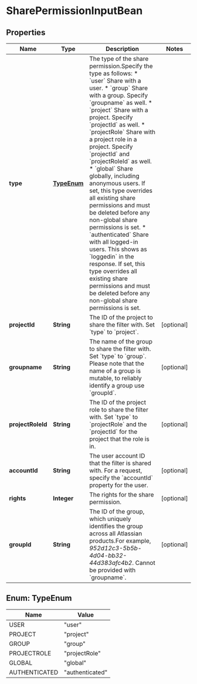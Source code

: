 

# SharePermissionInputBean


## Properties

| Name | Type | Description | Notes |
|------------ | ------------- | ------------- | -------------|
|**type** | [**TypeEnum**](#TypeEnum) | The type of the share permission.Specify the type as follows:   *  &#x60;user&#x60; Share with a user.  *  &#x60;group&#x60; Share with a group. Specify &#x60;groupname&#x60; as well.  *  &#x60;project&#x60; Share with a project. Specify &#x60;projectId&#x60; as well.  *  &#x60;projectRole&#x60; Share with a project role in a project. Specify &#x60;projectId&#x60; and &#x60;projectRoleId&#x60; as well.  *  &#x60;global&#x60; Share globally, including anonymous users. If set, this type overrides all existing share permissions and must be deleted before any non-global share permissions is set.  *  &#x60;authenticated&#x60; Share with all logged-in users. This shows as &#x60;loggedin&#x60; in the response. If set, this type overrides all existing share permissions and must be deleted before any non-global share permissions is set. |  |
|**projectId** | **String** | The ID of the project to share the filter with. Set &#x60;type&#x60; to &#x60;project&#x60;. |  [optional] |
|**groupname** | **String** | The name of the group to share the filter with. Set &#x60;type&#x60; to &#x60;group&#x60;. Please note that the name of a group is mutable, to reliably identify a group use &#x60;groupId&#x60;. |  [optional] |
|**projectRoleId** | **String** | The ID of the project role to share the filter with. Set &#x60;type&#x60; to &#x60;projectRole&#x60; and the &#x60;projectId&#x60; for the project that the role is in. |  [optional] |
|**accountId** | **String** | The user account ID that the filter is shared with. For a request, specify the &#x60;accountId&#x60; property for the user. |  [optional] |
|**rights** | **Integer** | The rights for the share permission. |  [optional] |
|**groupId** | **String** | The ID of the group, which uniquely identifies the group across all Atlassian products.For example, *952d12c3-5b5b-4d04-bb32-44d383afc4b2*. Cannot be provided with &#x60;groupname&#x60;. |  [optional] |



## Enum: TypeEnum

| Name | Value |
|---- | -----|
| USER | &quot;user&quot; |
| PROJECT | &quot;project&quot; |
| GROUP | &quot;group&quot; |
| PROJECTROLE | &quot;projectRole&quot; |
| GLOBAL | &quot;global&quot; |
| AUTHENTICATED | &quot;authenticated&quot; |



